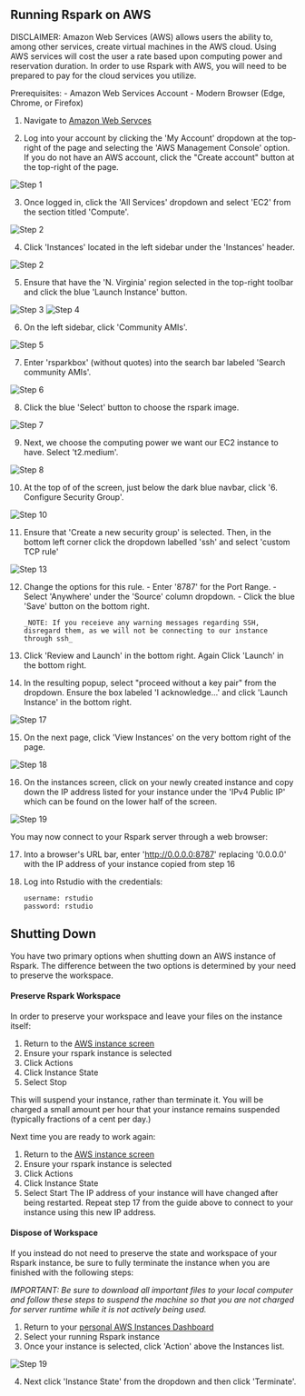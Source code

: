 ## Running Rspark on AWS  ##
DISCLAIMER: 
Amazon Web Services (AWS) allows users the ability to, among other services, create virtual machines in the AWS cloud.  Using AWS services will cost the user a rate based upon computing power and reservation duration.  In order to use Rspark with AWS, you will need to be prepared to pay for the cloud services you utilize.

Prerequisites:
	-	 Amazon Web Services Account
	-  Modern Browser (Edge, Chrome, or Firefox)

1. Navigate to [Amazon Web Servces](https://aws.amazon.com/)

2. Log into your account by clicking the 'My Account' dropdown at the top-right of the page and selecting the 'AWS Management Console' option. If you do not have an AWS account, click the "Create account" button at the top-right of the page.

![Step 1](https://github.com/jharner/rspark/blob/master/AWS/image1.jpg)


3. Once logged in, click the 'All Services' dropdown and select 'EC2' from the section titled 'Compute'.

![Step 2](https://github.com/jharner/rspark/blob/master/AWS/image13.jpg)


4. Click 'Instances' located in the left sidebar under the 'Instances' header.

![Step 2](https://github.com/jharner/rspark/blob/master/AWS/image2.jpg)

5. Ensure that have the 'N. Virginia' region selected in the top-right toolbar and click the blue 'Launch Instance' button.

![Step 3](https://github.com/jharner/rspark/blob/master/AWS/image3.jpg)
![Step 4](https://github.com/jharner/rspark/blob/master/AWS/image4.jpg)


6. On the left sidebar, click 'Community AMIs'.

 ![Step 5](https://github.com/jharner/rspark/blob/master/AWS/image5.jpg)


7. Enter 'rsparkbox' (without quotes) into the search bar labeled 'Search community AMIs'.

 ![Step 6](https://github.com/jharner/rspark/blob/master/AWS/image6.jpg)


8. Click the blue 'Select' button to choose the rspark image.

 ![Step 7](https://github.com/jharner/rspark/blob/master/AWS/image7.jpg)


9. Next, we choose the computing power we want our EC2 instance to have.  Select 't2.medium'.

 ![Step 8](https://github.com/jharner/rspark/blob/master/AWS/image8.jpg)



10. At the top of of the screen, just below the dark blue navbar, click '6. Configure Security Group'.

![Step 10](https://github.com/jharner/rspark/blob/master/AWS/image14.jpg)


11. Ensure that 'Create a new security group' is selected. Then, in the bottom left corner click the dropdown labelled 'ssh' and select 'custom TCP rule'

 ![Step 13](https://github.com/jharner/rspark/blob/master/AWS/image15.jpg)

12. Change the options for this rule.
		- Enter '8787' for the Port Range. 
		- Select 'Anywhere' under the 'Source' column dropdown.
		- Click the blue 'Save' button on the bottom right.

		_NOTE: If you receieve any warning messages regarding SSH, disregard them, as we will not be connecting to our instance through ssh_

13. Click 'Review and Launch' in the bottom right. Again Click 'Launch' in the bottom right.

14. In the resulting popup, select "proceed without a key pair" from the dropdown.  Ensure the box labeled 'I acknowledge...' and click 'Launch Instance' in the bottom right.
	
 ![Step 17](https://github.com/jharner/rspark/blob/master/AWS/image9.jpg)


15. On the next page, click 'View Instances' on the very bottom right of the page.

 ![Step 18](https://github.com/jharner/rspark/blob/master/AWS/image16.jpg)


16. On the instances screen, click on your newly created instance and copy down the IP address listed for your instance under the 'IPv4 Public IP' which can be found on the lower half of the screen.

![Step 19](https://github.com/jharner/rspark/blob/master/AWS/image18.jpg)


You may now connect to your Rspark server through a web browser:

17. Into a browser's URL bar, enter 'http://0.0.0.0:8787' replacing '0.0.0.0' with the IP address of your instance copied from step 16

18. Log into Rstudio with the credentials:

		username: rstudio
		password: rstudio


## Shutting Down ##

You have two primary options when shutting down an AWS instance of Rspark. The difference between the two options is determined by your need to preserve the workspace. 

#### Preserve Rspark Workspace ####
In order to preserve your workspace and leave your files on the instance itself:

1. Return to the [AWS instance screen](https://console.aws.amazon.com/ec2)
2. Ensure your rspark instance is selected
3. Click Actions
4. Click Instance State
5. Select Stop

This will suspend your instance, rather than terminate it.  You will be charged a small amount per hour that your instance remains suspended (typically fractions of a cent per day.)

Next time you are ready to work again:

1. Return to the [AWS instance screen](https://console.aws.amazon.com/ec2)
2. Ensure your rspark instance is selected
3. Click Actions
4. Click Instance State
5. Select Start
The IP address of your instance will have changed after being restarted. Repeat step 17 from the guide above to connect to your instance using this new IP address.

#### Dispose of Workspace ####

If you instead do not need to preserve the state and workspace of your Rspark instance, be sure to fully terminate the instance when you are finished with the following steps:

_IMPORTANT: Be sure to download all important files to your local computer and follow these steps to suspend the machine so that you are not charged for server runtime while it is not actively being used._  

1. Return to your [personal AWS Instances Dashboard](https://console.aws.amazon.com/ec2)
2. Select your running Rspark instance
3. Once your instance is selected, click 'Action' above the Instances list.

![Step 19](https://github.com/jharner/rspark/blob/master/AWS/image17.jpg)

4. Next click 'Instance State' from the dropdown and then click 'Terminate'.


